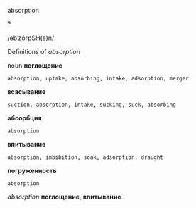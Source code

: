 absorption

?

/əbˈzôrpSH(ə)n/

Definitions of _absorption_

noun
**поглощение**

    absorption, uptake, absorbing, intake, adsorption, merger
**всасывание**

    suction, absorption, intake, sucking, suck, absorbing
**абсорбция**

    absorption
**впитывание**

    absorption, imbibition, soak, adsorption, draught
**погруженность**

    absorption

_absorption_
**поглощение**, **впитывание**